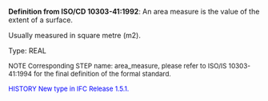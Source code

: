 **Definition from ISO/CD 10303-41:1992**: An area measure is the value of the extent of a surface.

Usually measured in square metre (m2).

Type: REAL

> <font size="-1">
  NOTE Corresponding STEP name: area_measure, please refer to ISO/IS 10303-41:1994
  for the final definition of the formal standard.
</font>

> <font size="-1" color="#0000FF">
  HISTORY New type in IFC Release 1.5.1.
</font>